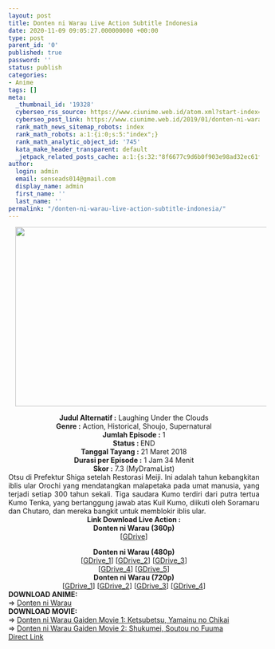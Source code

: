 ```yaml
---
layout: post
title: Donten ni Warau Live Action Subtitle Indonesia
date: 2020-11-09 09:05:27.000000000 +00:00
type: post
parent_id: '0'
published: true
password: ''
status: publish
categories:
- Anime
tags: []
meta:
  _thumbnail_id: '19328'
  cyberseo_rss_source: https://www.ciunime.web.id/atom.xml?start-index=2251&max-results=150
  cyberseo_post_link: https://www.ciunime.web.id/2019/01/donten-ni-warau-live-action-subtitle.html
  rank_math_news_sitemap_robots: index
  rank_math_robots: a:1:{i:0;s:5:"index";}
  rank_math_analytic_object_id: '745'
  kata_make_header_transparent: default
  _jetpack_related_posts_cache: a:1:{s:32:"8f6677c9d6b0f903e98ad32ec61f8deb";a:2:{s:7:"expires";i:1658596082;s:7:"payload";a:0:{}}}
author:
  login: admin
  email: senseads014@gmail.com
  display_name: admin
  first_name: ''
  last_name: ''
permalink: "/donten-ni-warau-live-action-subtitle-indonesia/"
---
```

<div class="separator" style="clear: both; text-align: center;"><a href="https://2.bp.blogspot.com/-VeCqpaE2BOQ/XFF95s_k_qI/AAAAAAAAJJo/S5t7sPo6ccoPkOc_TOVkaYZaAhUolUkrACLcBGAs/s1600/Donten%2Bni%2BWarau.png" style="margin-left: 1em; margin-right: 1em;"><img border="0" data-original-height="720" data-original-width="1280" height="360" src="{{ site.baseurl }}/assets/2020/11/Donten%2Bni%2BWarau.png" width="640" /></a></div>
<p>
<div style="text-align: center;"><b>Judul</b><b><b> Alternatif</b> :</b> <span itemprop="name">Laughing Under the Clouds</span></div>
<div style="text-align: center;"><b><b>Genre :</b></b> Action, Historical, Shoujo, Supernatural</div>
<div style="text-align: center;"><b>Jumlah Episode :</b> 1<br /><b>Status :&nbsp;</b>END<br /><b>Tanggal Tayang :</b> 21 Maret 2018<br /><b>Durasi per Episode :</b> 1 Jam 34 Menit</div>
<div style="text-align: center;"><b>Skor :</b> 7.3 (MyDramaList)</div>
<div style="text-align: center;"></div>
<div style="text-align: justify;">Otsu di Prefektur Shiga setelah Restorasi Meiji. Ini adalah tahun kebangkitan iblis ular Orochi yang mendatangkan malapetaka pada umat manusia, yang terjadi setiap 300 tahun sekali. Tiga saudara Kumo terdiri dari putra tertua Kumo Tenka, yang bertanggung jawab atas Kuil Kumo, diikuti oleh Soramaru dan Chutaro, dan mereka bangkit untuk memblokir iblis ular.</div>
<div style="text-align: justify;"></div>
<div style="text-align: justify;"></div>
<div style="text-align: center;"><b>Link Download Live Action :</b></div>
<div style="text-align: center;">
<div style="text-align: center;">
<div style="text-align: center;"><b>Donten ni Warau (360p)</b></div>
</div>
<div style="text-align: center;">[<a href="https://drive.google.com/uc?export=download&amp;id=1xiIYX-OFYBo0lmFxW9W7mWzBNYChbObk" target="_blank" rel="noopener">GDrive</a>]</div>
<p></div>
<div style="text-align: center;"><b>Donten ni Warau (480p)</b><br />[<a href="https://drive.google.com/uc?id=1WjIfTmgG5rqsPrDt86EM0eHQ9Wf86Bfy" target="_blank" rel="noopener">GDrive_1</a>] [<a href="https://drive.google.com/uc?id=1P3KUqoBcUAIdnTw4FmvEd-LrmpwhL5-l" target="_blank" rel="noopener">GDrive_2</a>] [<a href="https://drive.google.com/uc?id=1crcQLGL4T5zXqGxDFW9MdHw4Xwgcq5ps" target="_blank" rel="noopener">GDrive_3</a>]<br />[<a href="https://drive.google.com/uc?id=1QXj9d1dkT41pi_Cl4YwuRo6m9JHcj48a" target="_blank" rel="noopener">GDrive_4</a>] [<a href="https://drive.google.com/uc?export=download&amp;id=1AxDWrAgj-Axxj3DongYk7nJDWrZs_7ZW" target="_blank" rel="noopener">GDrive_5</a>]</div>
<div style="text-align: center;"><b>Donten ni Warau (720p)</b><br />[<a href="https://drive.google.com/uc?id=1t6BsPzV1k7BHd3OALRJcy9P31wDz_SLN" target="_blank" rel="noopener">GDrive_1</a>] [<a href="https://drive.google.com/uc?id=1LJgyYbEYy0wUNc5pEZiZ33m_3J183Mu3" target="_blank" rel="noopener">GDrive_2</a>] [<a href="https://drive.google.com/uc?id=1i5nlij-K7L39gNJiAKMGFoeHUJ3Oaftp" target="_blank" rel="noopener">GDrive_3</a>] [<a href="https://drive.google.com/uc?export=download&amp;id=1Ef_Fmv7-BoD6kX3D_S9Kfkofo9k-tJz5" target="_blank" rel="noopener">GDrive_4</a>]
<div style="text-align: left;"></div>
<div style="text-align: left;"></div>
<div style="text-align: left;"><b>DOWNLOAD ANIME:</b></div>
<div style="text-align: left;"></div>
<div style="text-align: left;">=&gt;&nbsp;<a href="https://www.ciunime.web.id/2019/04/donten-ni-warau-episode-01-12-end-batch.html" target="_blank" rel="noopener">Donten ni Warau</a></div>
<div style="text-align: left;">
<div style="text-align: left;">
<div style="text-align: left;"><b>DOWNLOAD MOVIE:</b></div>
<div style="text-align: left;"></div>
<div style="text-align: left;">
<div>=&gt;&nbsp;<a href="https://www.ciunime.web.id/2019/12/donten-ni-warau-gaiden-ketsubetsu.html" target="_blank" rel="noopener">Donten ni Warau Gaiden Movie 1: Ketsubetsu, Yamainu no Chikai</a></div>
<div>=&gt;&nbsp;<a href="https://www.ciunime.web.id/2020/11/donten-ni-warau-gaiden-movie-2-shukumei.html" target="_blank" rel="noopener">Donten ni Warau Gaiden Movie 2: Shukumei, Soutou no Fuuma</a></div>
</div>
<div style="text-align: left;"></div>
</div>
</div>
</div>
<link rel="stylesheet" href="https://cdnjs.cloudflare.com/ajax/libs/font-awesome/4.7.0/css/font-awesome.min.css" />
<div class="divbtn"> <a href="https://handymansurrender.com/fihup8buzv?key=94550f7ce39444073321dde3b8782f97" class="btn"><i class="fa fa-download"></i> Direct Link</a> </div>
